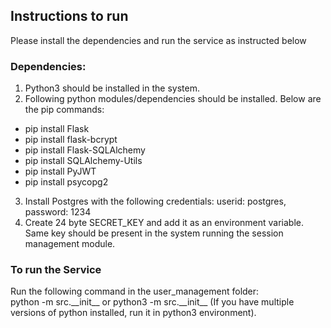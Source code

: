 ## Instructions to run
Please install the dependencies and run the service as instructed below

### Dependencies:
1. Python3 should be installed in the system.
2. Following python modules/dependencies should be installed. Below are the pip commands:
  - pip install Flask
  - pip install flask-bcrypt
  - pip install Flask-SQLAlchemy
  - pip install SQLAlchemy-Utils
  - pip install PyJWT
  - pip install psycopg2
  
3. Install Postgres with the following credentials: userid: postgres, password: 1234
4. Create 24 byte SECRET_KEY and add it as an environment variable. Same key should be present in the system running the session management module.

### To run the Service
Run the following command in the user_management folder:  
python -m src.\_\_init\_\_ or python3 -m src.\_\_init\_\_ (If you have multiple versions of python installed, run it in python3 environment).  
